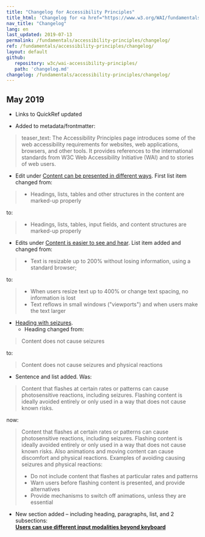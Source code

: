 ```yaml
---
title: "Changelog for Accessibility Principles"
title_html: 'Changelog for <a href="https://www.w3.org/WAI/fundamentals/accessibility-principles/">Accessibility Principles</a>'
nav_title: "Changelog"
lang: en
last_updated: 2019-07-13
permalink: /fundamentals/accessibility-principles/changelog/
ref: /fundamentals/accessibility-principles/changelog/
layout: default
github:
   repository: w3c/wai-accessibility-principles/
   path: 'changelog.md'
changelog: /fundamentals/accessibility-principles/changelog/
---
```


## May 2019

* Links to QuickRef updated

* Added to metadata/frontmatter:
> teaser_text: The Accessibility Principles page introduces some of the web accessibility requirements for websites, web applications, browsers, and other tools. It provides references to the international standards from W3C Web Accessibility Initiative (WAI) and to stories of web users.

* Edit under [Content can be presented in different ways]( https://www.w3.org/WAI/fundamentals/accessibility-principles/#adaptable). First list item changed from:
> * Headings, lists, tables and other structures in the content are marked-up properly

to:
> * Headings, lists, tables, input fields, and content structures are marked-up properly

* Edits under [Content is easier to see and hear](https://www.w3.org/WAI/fundamentals/accessibility-principles/#distinguishable). 
List item added and changed from:
> * Text is resizable up to 200% without losing information, using a standard browser;

to:
> * When users resize text up to 400% or change text spacing, no information is lost
> * Text reflows in small windows ("viewports") and when users make the text larger

* [Heading with seizures]( https://www.w3.org/WAI/fundamentals/accessibility-principles/#safe).
  * Heading changed from:
> Content does not cause seizures

to:
> Content does not cause seizures and physical reactions

  * Sentence and list added. Was:
> Content that flashes at certain rates or patterns can cause photosensitive reactions, including seizures. Flashing content is ideally avoided entirely or only used in a way that does not cause known risks.

now:
> Content that flashes at certain rates or patterns can cause photosensitive reactions, including seizures. Flashing content is ideally avoided entirely or only used in a way that does not cause known risks. Also animations and moving content can cause discomfort and physical reactions.
> Examples of avoiding causing seizures and physical reactions:
> - Do not include content that flashes at particular rates and patterns
> - Warn users before flashing content is presented, and provide alternatives
> - Provide mechanisms to switch off animations, unless they are essential

* New section added – including heading, paragraphs, list, and 2 subsections:<br>**[Users can use different input modalities beyond keyboard]( https://www.w3.org/WAI/fundamentals/accessibility-principles/#modalities)**

